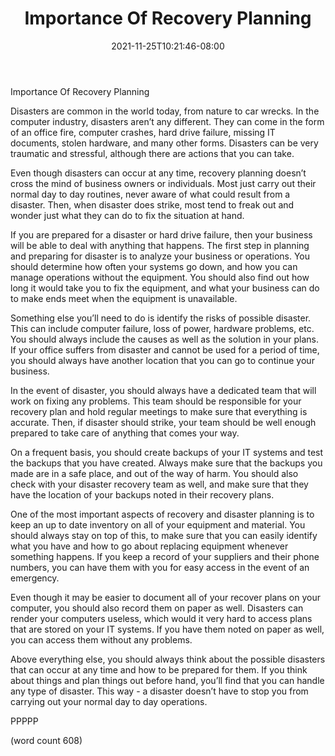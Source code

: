 ﻿---
title: "Importance Of Recovery Planning"
date: 2021-11-25T10:21:46-08:00
description: "Data Recovery Tips for Web Success"
featured_image: "/images/Data Recovery.jpg"
tags: ["Data Recovery"]
---

Importance Of Recovery Planning

Disasters are common in the world today, from nature to car wrecks.  In the computer industry, disasters aren’t any different.  They can come in the form of an office fire, computer crashes, hard drive failure, missing IT documents, stolen hardware, and many other forms.  Disasters can be very traumatic and stressful, although there are actions that you can take.

Even though disasters can occur at any time, recovery planning doesn’t cross the mind of business owners or individuals.  Most just carry out their normal day to day routines, never aware of what could result from a disaster.  Then, when disaster does strike, most tend to freak out and wonder just what they can do to fix the situation at hand.

If you are prepared for a disaster or hard drive failure, then your business will be able to deal with anything that happens.  The first step in planning and preparing for disaster is to analyze your business or operations.  You should determine how often your systems go down, and how you can manage operations without the equipment.  You should also find out how long it would take you to fix the equipment, and what your business can do to make ends meet when the equipment is unavailable.

Something else you’ll need to do is identify the risks of possible disaster.  This can include computer failure, loss of power, hardware problems, etc.  You should always include the causes as well as the solution in your plans.  If your office suffers from disaster and cannot be used for a period of time, you should always have another location that you can go to continue your business.  

In the event of disaster, you should always have a dedicated team that will work on fixing any problems.  This team should be responsible for your recovery plan and hold regular meetings to make sure that everything is accurate.  Then, if disaster should strike, your team should be well enough prepared to take care of anything that comes your way.

On a frequent basis, you should create backups of your IT systems and test the backups that you have created.  Always make sure that the backups you made are in a safe place, and out of the way of harm.  You should also check with your disaster recovery team as well, and make sure that they have the location of your backups noted in their recovery plans.

One of the most important aspects of recovery and disaster planning is to keep an up to date inventory on all of your equipment and material.  You should always stay on top of this, to make sure that you can easily identify what you have and how to go about replacing equipment whenever something happens.  If you keep a record of your suppliers and their phone numbers, you can have them with you for easy access in the event of an emergency.

Even though it may be easier to document all of your recover plans on your computer, you should also record them on paper as well.  Disasters can render your computers useless, which would it very hard to access plans that are stored on your IT systems.  If you have them noted on paper as well, you can access them without any problems.

Above everything else, you should always think about the possible disasters that can occur at any time and how to be prepared for them.  If you think about things and plan things out before hand, you’ll find that you can handle any type of disaster.  This way - a disaster doesn’t have to stop you from carrying out your normal day to day operations.

PPPPP

(word count 608)
